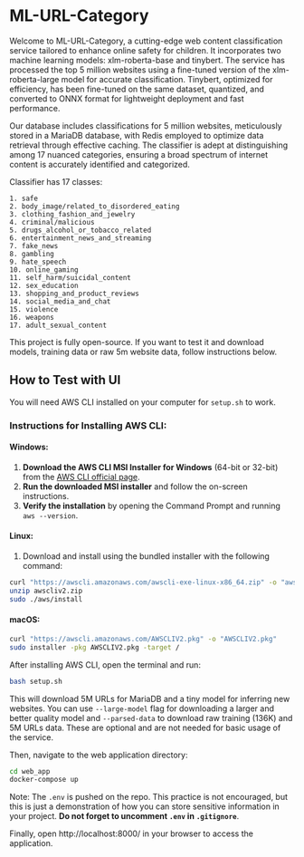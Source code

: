 # ML-URL-Category

Welcome to ML-URL-Category, a cutting-edge web content classification service tailored to enhance online safety for children. It incorporates two machine learning models: xlm-roberta-base and tinybert. The service has processed the top 5 million websites using a fine-tuned version of the xlm-roberta-large model for accurate classification. Tinybert, optimized for efficiency, has been fine-tuned on the same dataset, quantized, and converted to ONNX format for lightweight deployment and fast performance.

Our database includes classifications for 5 million websites, meticulously stored in a MariaDB database, with Redis employed to optimize data retrieval through effective caching. The classifier is adept at distinguishing among 17 nuanced categories, ensuring a broad spectrum of internet content is accurately identified and categorized.

Classifier has 17 classes:

```
1. safe
2. body_image/related_to_disordered_eating
3. clothing_fashion_and_jewelry
4. criminal/malicious
5. drugs_alcohol_or_tobacco_related
6. entertainment_news_and_streaming
7. fake_news
8. gambling
9. hate_speech
10. online_gaming
11. self_harm/suicidal_content
12. sex_education
13. shopping_and_product_reviews
14. social_media_and_chat
15. violence
16. weapons
17. adult_sexual_content
```

This project is fully open-source. If you want to test it and download models, training data or raw 5m website data, follow instructions below.

## How to Test with UI

You will need AWS CLI installed on your computer for `setup.sh` to work.

### Instructions for Installing AWS CLI:

#### Windows:

1. **Download the AWS CLI MSI Installer for Windows** (64-bit or 32-bit) from the [AWS CLI official page](https://aws.amazon.com/cli/).
2. **Run the downloaded MSI installer** and follow the on-screen instructions.
3. **Verify the installation** by opening the Command Prompt and running `aws --version`.

#### Linux:

1. Download and install using the bundled installer with the following command:

```bash
curl "https://awscli.amazonaws.com/awscli-exe-linux-x86_64.zip" -o "awscliv2.zip"
unzip awscliv2.zip
sudo ./aws/install
```

#### macOS:

```bash
curl "https://awscli.amazonaws.com/AWSCLIV2.pkg" -o "AWSCLIV2.pkg"
sudo installer -pkg AWSCLIV2.pkg -target /
```

After installing AWS CLI, open the terminal and run:

```bash
bash setup.sh
```

This will download 5M URLs for MariaDB and a tiny model for inferring new websites. You can use `--large-model` flag for downloading a larger and better quality model and `--parsed-data` to download raw training (136K) and 5M URLs data. These are optional and are not needed for basic usage of the service.

Then, navigate to the web application directory:

```bash
cd web_app
docker-compose up
```

Note: The `.env` is pushed on the repo. This practice is not encouraged, but this is just a demonstration of how you can store sensitive information in your project. **Do not forget to uncomment `.env` in `.gitignore`**.

Finally, open http://localhost:8000/ in your browser to access the application.
